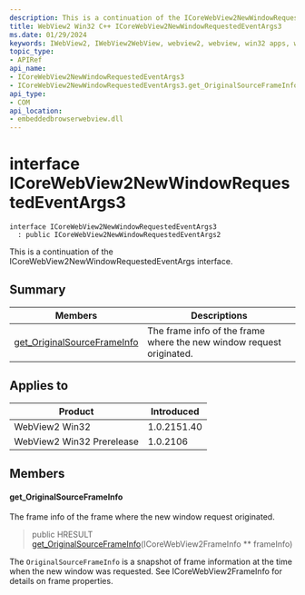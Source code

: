 ```yaml
---
description: This is a continuation of the ICoreWebView2NewWindowRequestedEventArgs interface.
title: WebView2 Win32 C++ ICoreWebView2NewWindowRequestedEventArgs3
ms.date: 01/29/2024
keywords: IWebView2, IWebView2WebView, webview2, webview, win32 apps, win32, edge, ICoreWebView2, ICoreWebView2Controller, browser control, edge html, ICoreWebView2NewWindowRequestedEventArgs3
topic_type: 
- APIRef
api_name:
- ICoreWebView2NewWindowRequestedEventArgs3
- ICoreWebView2NewWindowRequestedEventArgs3.get_OriginalSourceFrameInfo
api_type:
- COM
api_location:
- embeddedbrowserwebview.dll
---
```


# interface ICoreWebView2NewWindowRequestedEventArgs3

```
interface ICoreWebView2NewWindowRequestedEventArgs3
  : public ICoreWebView2NewWindowRequestedEventArgs2
```

This is a continuation of the ICoreWebView2NewWindowRequestedEventArgs interface.

## Summary

 Members                        | Descriptions
--------------------------------|---------------------------------------------
[get_OriginalSourceFrameInfo](#get_originalsourceframeinfo) | The frame info of the frame where the new window request originated.

## Applies to

Product                         | Introduced
--------------------------------|---------------------------------------------
WebView2 Win32            |    1.0.2151.40
WebView2 Win32 Prerelease |    1.0.2106

## Members

#### get_OriginalSourceFrameInfo

The frame info of the frame where the new window request originated.

> public HRESULT [get_OriginalSourceFrameInfo](#get_originalsourceframeinfo)(ICoreWebView2FrameInfo ** frameInfo)

The `OriginalSourceFrameInfo` is a snapshot of frame information at the time when the new window was requested. See ICoreWebView2FrameInfo for details on frame properties.

